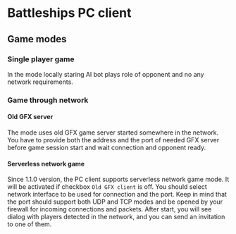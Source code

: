 # Battleships PC client

## Game modes

### Single player game

In the mode locally staring AI bot plays role of opponent and no any network requirements.

### Game through network

#### Old GFX server

The mode uses old GFX game server started somewhere in the network. You have to provide both the address and the port of
needed GFX server before game session start and wait connection and opponent ready.

#### Serverless network game

Since 1.1.0 version, the PC client supports serverless network game mode. It will be activated if
checkbox `Old GFX client` is off. You should select network interface to be used for connection and the port. Keep in
mind that the port should support both UDP and TCP modes and be opened by your firewall for incoming connections and
packets. After start, you will see dialog with players detected in the network, and you can send an invitation to one of
them. 

